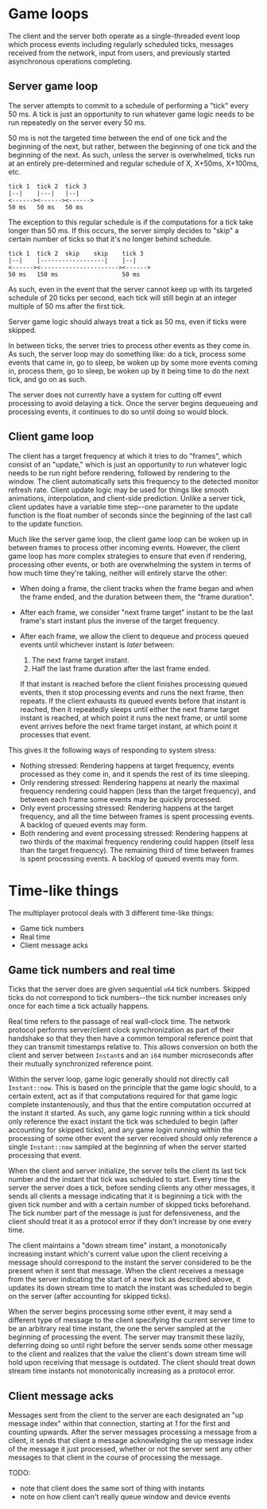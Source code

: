 
# Game loops

The client and the server both operate as a single-threaded event loop which
process events including regularly scheduled ticks, messages received from the
network, input from users, and previously started asynchronous operations
completing.

## Server game loop

The server attempts to commit to a schedule of performing a "tick" every 50 ms.
A tick is just an opportunity to run whatever game logic needs to be run
repeatedly on the server every 50 ms.

50 ms is not the targeted time between the end of one tick and the beginning of
the next, but rather, between the beginning of one tick and the beginning of
the next. As such, unless the server is overwhelmed, ticks run at an entirely
pre-determined and regular schedule of X, X+50ms, X+100ms, etc.

    tick 1  tick 2  tick 3
    |--|    |---|   |--|
    <------><------><------>
    50 ms   50 ms   50 ms

The exception to this regular schedule is if the computations for a tick take
longer than 50 ms. If this occurs, the server simply decides to "skip" a
certain number of ticks so that it's no longer behind schedule.

    tick 1  tick 2  skip    skip    tick 3
    |--|    |------------------|    |--|
    <------><----------------------><------>
    50 ms   150 ms                  50 ms

As such, even in the event that the server cannot keep up with its targeted
schedule of 20 ticks per second, each tick will still begin at an integer
multiple of 50 ms after the first tick.

Server game logic should always treat a tick as 50 ms, even if ticks were
skipped.

In between ticks, the server tries to process other events as they come in.
As such, the server loop may do something like: do a tick, process some events
that came in, go to sleep, be woken up by some more events coming in, process
them, go to sleep, be woken up by it being time to do the next tick, and go on
as such.

The server does not currently have a system for cutting off event processing
to avoid delaying a tick. Once the server begins dequeueing and processing
events, it continues to do so until doing so would block.

## Client game loop

The client has a target frequency at which it tries to do "frames", which
consist of an "update," which is just an opportunity to run whatever logic
needs to be run right before rendering, followed by rendering to the window.
The client automatically sets this frequency to the detected monitor refresh
rate. Client update logic may be used for things like smooth animations,
interpolation, and client-side prediction. Unlike a server tick, client updates
have a variable time step--one parameter to the update function is the float
number of seconds since the beginning of the last call to the update function.

Much like the server game loop, the client game loop can be woken up in between
frames to process other incoming events. However, the client game loop has more
complex strategies to ensure that even if rendering, processing other events,
or both are overwhelming the system in terms of how much time they're taking,
neither will entirely starve the other:

- When doing a frame, the client tracks when the frame began and when the frame
  ended, and the duration between them, the "frame duration".
- After each frame, we consider "next frame target" instant to be the last
  frame's start instant plus the inverse of the target frequency.
- After each frame, we allow the client to dequeue and process queued events
  until whichever instant is _later_ between:

  1. The next frame target instant.
  2. Half the last frame duration after the last frame ended.

  If that instant is reached before the client finishes processing queued
  events, then it stop processing events and runs the next frame, then repeats.
  If the client exhausts its queued events before that instant is reached, then
  it repeatedly sleeps until either the next frame target instant is reached,
  at which point it runs the next frame, or until some event arrives before the
  next frame target instant, at which point it processes that event.

This gives it the following ways of responding to system stress:

- Nothing stressed: Rendering happens at target frequency, events processed
  as they come in, and it spends the rest of its time sleeping.
- Only rendering stressed: Rendering happens at nearly the maximal frequency
  rendering could happen (less than the target frequency), and between each
  frame some events may be quickly processed.
- Only event processing stressed: Rendering happens at the target frequency,
  and all the time between frames is spent processing events. A backlog of
  queued events may form.
- Both rendering and event processing stressed: Rendering happens at two thirds
  of the maximal frequency rendering could happen (itself less than the target
  frequency). The remaining third of time between frames is spent processing
  events. A backlog of queued events may form.


# Time-like things

The multiplayer protocol deals with 3 different time-like things:

- Game tick numbers
- Real time
- Client message acks

## Game tick numbers and real time 

Ticks that the server does are given sequential `u64` tick numbers. Skipped
ticks do not correspond to tick numbers--the tick number increases only once
for each time a tick actually happens.

Real time refers to the passage of real wall-clock time. The network protocol
performs server/client clock synchronization as part of their handshake so that
they then have a common temporal reference point that they can transmit
timestamps relative to. This allows conversion on both the client and server
between `Instant`s and an `i64` number microseconds after their mutually
synchronized reference point.

Within the server loop, game logic generally should not directly call
`Instant::now`. This is based on the principle that the game logic should, to
a certain extent, act as if that computations required for that game logic
complete instantenously, and thus that the entire computation occurred at the
instant it started. As such, any game logic running within a tick should only
reference the exact instant the tick was scheduled to begin (after accounting
for skipped ticks), and any game login running within the processing of some
other event the server received should only reference a single `Instant::now`
sampled at the beginning of when the server started processing that event.

When the client and server initialize, the server tells the client its last
tick number and the instant that tick was scheduled to start. Every time the
server the server does a tick, before sending clients any other messages, it
sends all clients a message indicating that it is beginning a tick with the
given tick number and with a certain number of skipped ticks beforehand. The
tick number part of the message is just for defensiveness, and the client
should treat it as a protocol error if they don't increase by one every time.

The client maintains a "down stream time" instant, a monotonically increasing
instant which's current value upon the client receiving a message should
correspond to the instant the server considered to be the present when it sent
that message. When the client receives a message from the server indicating
the start of a new tick as described above, it updates its down stream time to
match the instant was scheduled to begin on the server (after accounting for
skipped ticks).

When the server begins processing some other event, it may send a different
type of message to the client specifying the current server time to be an
arbitrary real time instant, the one the server sampled at the beginning of
processing the event. The server may transmit these lazily, deferring doing so
until right before the server sends some other message to the client and
realizes that the value the client's down stream time will hold upon receiving
that message is outdated. The client should treat down stream time instants not
monotonically increasing as a protocol error.

## Client message acks

Messages sent from the client to the server are each designated an "up message
index" within that connection, starting at _1_ for the first and counting
upwards. After the server messages processing a message from a client, it
sends that client a message acknowledging the up message index of the message
it just processed, whether or not the server sent any other messages to that
client in the course of processing the message.


TODO:

- note that client does the same sort of thing with instants
- note on how client can't really queue window and device events
